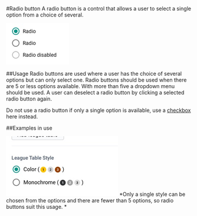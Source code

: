 #Radio button
A radio button is a control that allows a user to select a single option from a choice of several.

![](../images/radio-buttons.jpg) 

##Usage
Radio buttons are used where a user has the choice of several options but can only select one. Radio buttons should be used when there are 5 or less options available. With more than five a dropdown menu should be used. A user can deselect a radio button by clicking a selected radio button again.

Do not use a radio button if only a single option is available, use a [checkbox](checkbox.md) here instead.

##Examples in use

![](../images/radio-example.jpg) 
*Only a single style can be chosen from the options and there are fewer than 5 options, so radio buttons suit this usage. *